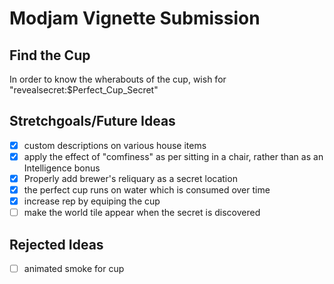 # Modjam Vignette Submission

## Find the Cup

In order to know the wherabouts of the cup, wish for "revealsecret:$Perfect_Cup_Secret"

## Stretchgoals/Future Ideas

* [x] custom descriptions on various house items
* [x] apply the effect of "comfiness" as per sitting in a chair, rather than as an Intelligence bonus
* [x] Properly add brewer's reliquary as a secret location
* [x] the perfect cup runs on water which is consumed over time
* [x] increase rep by equiping the cup
* [ ] make the world tile appear when the secret is discovered

## Rejected Ideas

* [ ] animated smoke for cup